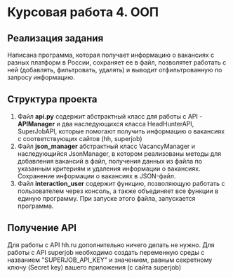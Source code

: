 # Курсовая работа 4. ООП

## Реализация задания
Написана программа, которая получает информацию о вакансиях с разных платформ в России, сохраняет ее в файл,
позволятет работать с ней (добавлять, фильтровать, удалять) и выводит отфильтрованную по запросу информацию.
## Структура проекта
1. Файл **api.py** содержит абстрактный класс для работы с API - **APIManager** и два наследующихся класса HeadHunterAPI,
   SuperJobAPI, которые помогают получить информацию о вакансиях с соответствующих сайтов (hh, superjob)
2. Файл **json_manager** абстрактный класс VacancyManager и наследующийся JsonManager, в котором
   реализованы методы для добавления вакансий в файл, получения данных из файла по указанным критериям и удаления информации о вакансиях. 
   Сохранение информации о вакансиях в JSON-файл. 
3. Файл **interaction_user** содержит функцию, позволяющую работать с пользователем через консоль, а также объединяет все функции в единую программу.
   При запуске этого файла, запускается программа.

## Получение API 
Для работы с API hh.ru дополнительно ничего делать не нужно.
Для работы с API superjob необходимо создать переменную среды с названием "SUPERJOB_API_KEY" и значением, равным секретнoму ключу (Secret key) вашего приложения (с сайта superjob)
